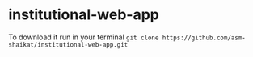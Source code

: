 # institutional-web-app
To download it run in your terminal
``git clone https://github.com/asm-shaikat/institutional-web-app.git``
